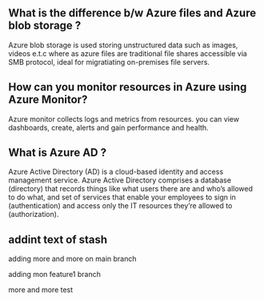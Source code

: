 ## What is the difference b/w Azure files and Azure blob storage ?

Azure blob storage is used storing unstructured data such as images, videos e.t.c where as azure files are traditional file shares accessible via SMB protocol, ideal for migratiating on-premises file servers.

## How can you monitor resources in Azure using Azure Monitor?

Azure monitor collects logs and metrics from resources. you can view dashboards, create, alerts and gain performance and health.

## What is Azure AD ?

Azure Active Directory (AD) is a cloud-based identity and access management service. Azure Active Directory comprises a database (directory) that records things like what users there are and who’s allowed to do what, and set of services that enable your employees to sign in (authentication) and access only the IT resources they’re allowed to (authorization).

## addint text of stash

adding more and more on main branch

adding mon feature1 branch

more and more test
